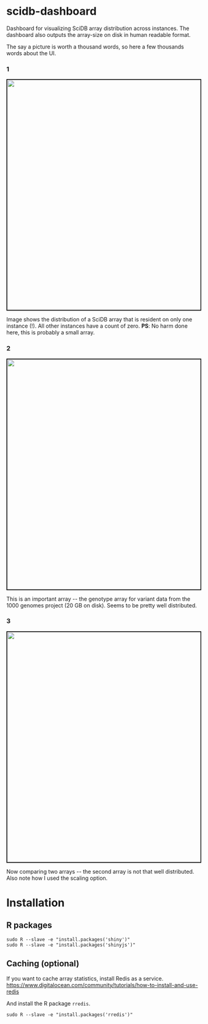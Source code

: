 # scidb-dashboard
Dashboard for visualizing SciDB array distribution across instances. The dashboard also outputs the array-size on disk in human readable format.

The say a picture is worth a thousand words, so here a few thousands words about the UI.

### 1

<img src="https://cloud.githubusercontent.com/assets/13973052/21442318/372a1a68-c86b-11e6-882d-6a664ae6f11c.png" width="600" border="2">

Image shows the distribution of a SciDB array that is resident on only one instance (!). All other instances have a count of zero. 
**PS**: No harm done here, this is probably a small array.

### 2

<img src="https://cloud.githubusercontent.com/assets/13973052/21442321/3b04be4a-c86b-11e6-92ee-fd571784720e.png" width="600" border="2">

This is an important array -- the genotype array for variant data from the 1000 genomes project (20 GB on disk). Seems to be pretty well distributed. 

### 3

<img src="https://cloud.githubusercontent.com/assets/13973052/21442327/413f39d4-c86b-11e6-9f98-b133cd8d5ab3.png" width="600" border="2">

Now comparing two arrays -- the second array is not that well distributed. Also note how I used the scaling option. 

# Installation

## R packages

```
sudo R --slave -e "install.packages('shiny')"
sudo R --slave -e "install.packages('shinyjs')"
```

## Caching (optional)

If you want to cache array statistics, install Redis as a service. 
https://www.digitalocean.com/community/tutorials/how-to-install-and-use-redis

And install the R package `rredis`. 

```
sudo R --slave -e "install.packages('rredis')"
```
